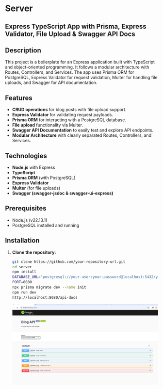 # Server

## Express TypeScript App with Prisma, Express Validator, File Upload & Swagger API Docs

## Description

This project is a boilerplate for an Express application built with TypeScript and object-oriented programming. It follows a modular architecture with Routes, Controllers, and Services. The app uses Prisma ORM for PostgreSQL, Express Validator for request validation, Multer for handling file uploads, and Swagger for API documentation.

## Features

- **CRUD operations** for blog posts with file upload support.
- **Express Validator** for validating request payloads.
- **Prisma ORM** for interacting with a PostgreSQL database.
- **File upload** functionality via Multer.
- **Swagger API Documentation** to easily test and explore API endpoints.
- **Modular Architecture** with clearly separated Routes, Controllers, and Services.

## Technologies

- **Node.js** with Express
- **TypeScript**
- **Prisma ORM** (with PostgreSQL)
- **Express Validator**
- **Multer** (for file uploads)
- **Swagger (swagger-jsdoc & swagger-ui-express)**

## Prerequisites

- Node.js (v22.13.1)
- PostgreSQL installed and running

## Installation

1. **Clone the repository:**

   ```bash
   git clone https://github.com/your-repository-url.git
   cd server
   npm install
   DATABASE_URL="postgresql://your-user:your-password@localhost:5432/your-database"
   PORT=8080
   npx prisma migrate dev --name init
   npm run dev
   http://localhost:8080/api-docs
   ```

   ![Swagger doc](./README_IMAGES/swagger-img.png)
